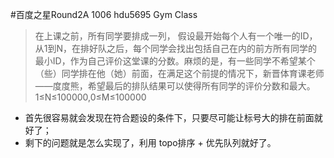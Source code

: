 #百度之星Round2A 1006 hdu5695 Gym Class
>在上课之前，所有同学要排成一列， 假设最开始每个人有一个唯一的ID，从1到N，在排好队之后，每个同学会找出包括自己在内的前方所有同学的最小ID，作为自己评价这堂课的分数。麻烦的是，有一些同学不希望某个（些）同学排在他（她）前面，在满足这个前提的情况下，新晋体育课老师——度度熊，希望最后的排队结果可以使得所有同学的评价分数和最大。<br>
>1≤N≤100000,0≤M≤100000<br>

* 首先很容易就会发现在符合题设的条件下，只要尽可能让标号大的排在前面就好了；<br>
* 剩下的问题就是怎么实现了，利用 topo排序 + 优先队列就好了。<br>